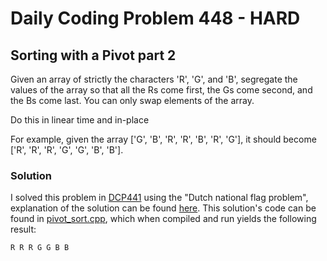 # Daily Coding Problem 448 - HARD
## Sorting with a Pivot part 2

Given an array of strictly the characters 'R', 'G', and 'B', segregate the values of the array so that all the Rs come first, the Gs come second, and the Bs come last. You can only swap elements of the array.

Do this in linear time and in-place

For example, given the array ['G', 'B', 'R', 'R', 'B', 'R', 'G'], it should become ['R', 'R', 'R', 'G', 'G', 'B', 'B'].

### Solution
I solved this problem in [DCP441](../DCP441_medium/) using the "Dutch national flag problem", explanation of the solution can be found [here](../DCP441_medium/README.md). This solution's code can be found in [pivot_sort.cpp](pivot_sort.cpp), which when compiled and run yields the following result:
```
R R R G G B B
```